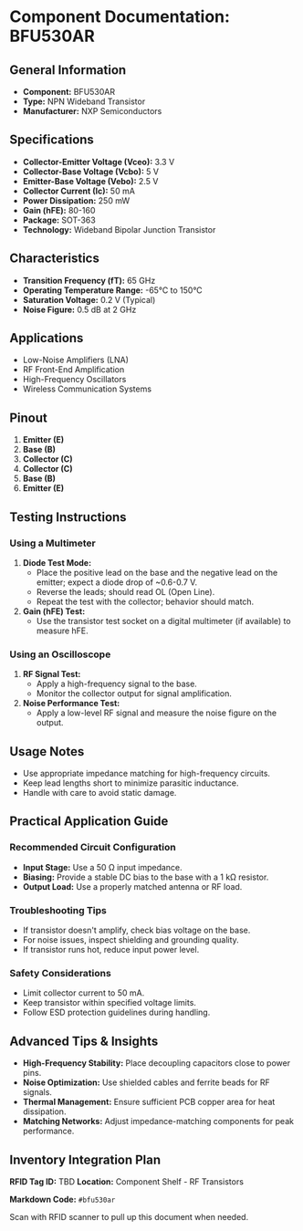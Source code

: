 # Component Documentation: BFU530AR

## General Information

- **Component:** BFU530AR
- **Type:** NPN Wideband Transistor
- **Manufacturer:** NXP Semiconductors

## Specifications

- **Collector-Emitter Voltage (Vceo):** 3.3 V
- **Collector-Base Voltage (Vcbo):** 5 V
- **Emitter-Base Voltage (Vebo):** 2.5 V
- **Collector Current (Ic):** 50 mA
- **Power Dissipation:** 250 mW
- **Gain (hFE):** 80-160
- **Package:** SOT-363
- **Technology:** Wideband Bipolar Junction Transistor

## Characteristics

- **Transition Frequency (fT):** 65 GHz
- **Operating Temperature Range:** -65°C to 150°C
- **Saturation Voltage:** 0.2 V (Typical)
- **Noise Figure:** 0.5 dB at 2 GHz

## Applications

- Low-Noise Amplifiers (LNA)
- RF Front-End Amplification
- High-Frequency Oscillators
- Wireless Communication Systems

## Pinout

1. **Emitter (E)**
2. **Base (B)**
3. **Collector (C)**
4. **Collector (C)**
5. **Base (B)**
6. **Emitter (E)**

## Testing Instructions

### Using a Multimeter

1. **Diode Test Mode:**
    - Place the positive lead on the base and the negative lead on the emitter; expect a diode drop of ~0.6-0.7 V.
    - Reverse the leads; should read OL (Open Line).
    - Repeat the test with the collector; behavior should match.
2. **Gain (hFE) Test:**
    - Use the transistor test socket on a digital multimeter (if available) to measure hFE.

### Using an Oscilloscope

1. **RF Signal Test:**
    - Apply a high-frequency signal to the base.
    - Monitor the collector output for signal amplification.
2. **Noise Performance Test:**
    - Apply a low-level RF signal and measure the noise figure on the output.

## Usage Notes

- Use appropriate impedance matching for high-frequency circuits.
- Keep lead lengths short to minimize parasitic inductance.
- Handle with care to avoid static damage.

## Practical Application Guide

### Recommended Circuit Configuration

- **Input Stage:** Use a 50 Ω input impedance.
- **Biasing:** Provide a stable DC bias to the base with a 1 kΩ resistor.
- **Output Load:** Use a properly matched antenna or RF load.

### Troubleshooting Tips

- If transistor doesn't amplify, check bias voltage on the base.
- For noise issues, inspect shielding and grounding quality.
- If transistor runs hot, reduce input power level.

### Safety Considerations

- Limit collector current to 50 mA.
- Keep transistor within specified voltage limits.
- Follow ESD protection guidelines during handling.

## Advanced Tips & Insights

- **High-Frequency Stability:** Place decoupling capacitors close to power pins.
- **Noise Optimization:** Use shielded cables and ferrite beads for RF signals.
- **Thermal Management:** Ensure sufficient PCB copper area for heat dissipation.
- **Matching Networks:** Adjust impedance-matching components for peak performance.

## Inventory Integration Plan

**RFID Tag ID:** TBD **Location:** Component Shelf - RF Transistors

**Markdown Code:** `#bfu530ar`

Scan with RFID scanner to pull up this document when needed.